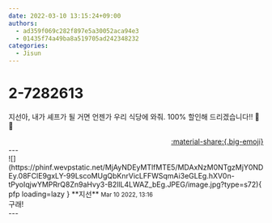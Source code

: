 ```yaml
---
date: 2022-03-10 13:15:24+09:00
authors:
  - ad359f069c282f897e5a30052aca94e3
  - 01435f74a49ba8a519705ad242348232
categories:
  - Jisun
---
```


# 2-7282613

<div class="post-container" markdown="1">
<div class="content-container md-sidebar__scrollwrap" markdown="1">

지선아, 내가 셰프가 될 거면 언젠가 우리 식당에 와줘. 100% 할인해 드리겠습니다!! 🤗🤗

</div>
</div>

<div style="text-align: right;" markdown="1">
<a href="https://weverse.io/fromis9/fanpost/2-7282613" style="text-align: right;">:material-share:{.big-emoji}</a>
</div>
---

<div class="comments-container md-sidebar__scrollwrap" markdown="1">
<div class="comment" markdown="1">
<div class='id-container' markdown="1">
![](https://phinf.wevpstatic.net/MjAyNDEyMTlfMTE5/MDAxNzM0NTgzMjY0NDEy.08FClE9gxLY-99LscoMUgQbKnrVicLFFWSqmAi3eGLEg.hXV0n-tPyoIqjwYMPRrQ8Zn9aHvy3-B2llL4LWAZ_bEg.JPEG/image.jpg?type=s72){ pfp loading=lazy }
**<span class="artist">지선</span>** <small>Mar 10 2022, 13:16</small><br>
</div>
<div class='comment-body' markdown="1">
구래!
</div>
</div>
</div>
---
